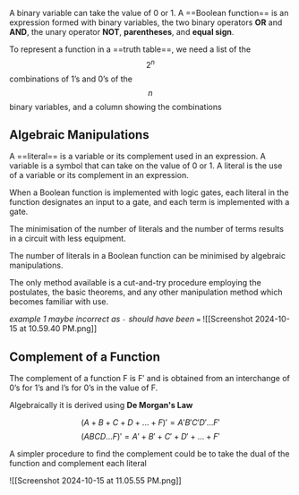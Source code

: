 A binary variable can take the value of 0 or 1. A ==Boolean function== is an expression formed with binary variables, the two binary operators **OR** and **AND**, the unary operator **NOT**, **parentheses**, and **equal sign**.

To represent a function in a ==truth table==, we need a list of the $$2^n$$ combinations of 1’s and 0’s of the $$n$$ binary variables, and a column showing the combinations

<h2>Algebraic Manipulations</h2>
A ==literal== is a variable or its complement used in an expression. A variable is a symbol that can take on the value of 0 or 1. A literal is the use of a variable or its complement in an expression.

When a Boolean function is implemented with logic gates, each literal in the function designates an input to a gate, and each term is implemented with a gate.

The minimisation of the number of literals and the number of terms results in a circuit with less equipment.

The number of literals in a Boolean function can be minimised by algebraic manipulations.

The only method available is a cut-and-try procedure employing the postulates, the basic theorems, and any other manipulation method which becomes familiar with use.

_example 1 maybe incorrect as `-` should have been `=`_
![[Screenshot 2024-10-15 at 10.59.40 PM.png]]

<h2>Complement of a Function</h2>
The complement of a function F is F′ and is obtained from an interchange of 0’s for 1’s and l’s for 0’s in the value of F.

Algebraically it is derived using **De Morgan's Law**

$$(A + B + C + D + ... + F)′ = A′B′C′D′ ... F′$$
$$(ABCD ... F)′ = A′ + B′ + C′ + D′ + ... + F′$$

A simpler procedure to find the complement could be to take the dual of the function and complement each literal

![[Screenshot 2024-10-15 at 11.05.55 PM.png]]

